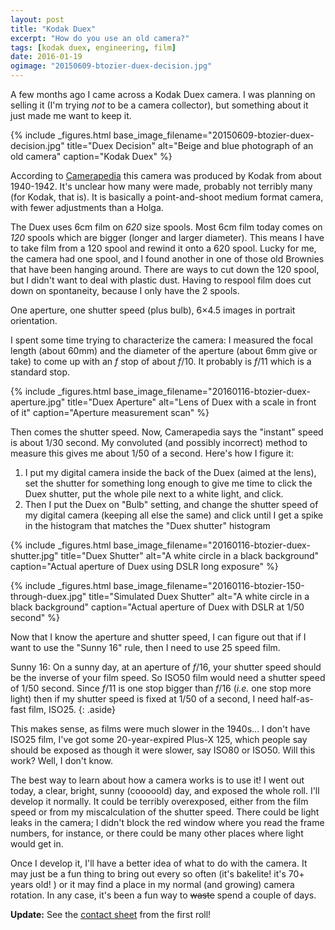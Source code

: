 ```yaml
---
layout: post
title: "Kodak Duex"
excerpt: "How do you use an old camera?"
tags: [kodak duex, engineering, film]
date: 2016-01-19
ogimage: "20150609-btozier-duex-decision.jpg"
---
```


A few months ago I came across a Kodak Duex camera. I was planning on selling it (I'm trying *not* to be a camera collector), but something about it just made me want to keep it.

{% include _figures.html
  base_image_filename="20150609-btozier-duex-decision.jpg"
  title="Duex Decision"
  alt="Beige and blue photograph of an old camera"
  caption="Kodak Duex"
%}

According to [Camerapedia](http://camerapedia.wikia.com/wiki/Kodak_Duex) this camera was produced by Kodak from about 1940-1942. It's unclear how many were made, probably not terribly many (for Kodak, that is). It is basically a point-and-shoot medium format camera, with fewer adjustments than a Holga.

The Duex uses 6cm film on *620* size spools. Most 6cm film today comes on *120* spools which are bigger (longer and larger diameter). This means I have to take film from a 120 spool and rewind it onto a 620 spool. Lucky for me, the camera had one spool, and I found another in one of those old Brownies that have been hanging around. There are ways to cut down the 120 spool, but I didn't want to deal with plastic dust. Having to respool film does cut down on spontaneity, because I only have the 2 spools.

One aperture, one shutter speed (plus bulb), 6×4.5 images in portrait orientation.

I spent some time trying to characterize the camera: I measured the focal length (about 60mm) and the diameter of the aperture (about 6mm give or take) to come up with an _f_ stop of about _f_/10. It probably is _f_/11 which is a standard stop.

{% include _figures.html
  base_image_filename="20160116-btozier-duex-aperture.jpg"
  title="Duex Aperture"
  alt="Lens of Duex with a scale in front of it"
  caption="Aperture measurement scan"
%}

Then comes the shutter speed. Now, Camerapedia says the "instant" speed is about 1/30 second. My convoluted (and possibly incorrect) method to measure this gives me about 1/50 of a second. Here's how I figure it:

1. I put my digital camera inside the back of the Duex (aimed at the lens), set the shutter for something long enough to give me time to click the Duex shutter, put the whole pile next to a white light, and click.
2. Then I put the Duex on "Bulb" setting, and change the shutter speed of my digital camera (keeping all else the same) and click until I get a spike in the histogram that matches the "Duex shutter" histogram

{% include _figures.html
  base_image_filename="20160116-btozier-duex-shutter.jpg"
  title="Duex Shutter"
  alt="A white circle in a black background"
  caption="Actual aperture of Duex using DSLR long exposure"
%}

{% include _figures.html
  base_image_filename="20160116-btozier-150-through-duex.jpg"
  title="Simulated Duex Shutter"
  alt="A white circle in a black background"
  caption="Actual aperture of Duex with DSLR at 1/50 second"
%}

Now that I know the aperture and shutter speed, I can figure out that if I want to use the "Sunny 16" rule, then I need to use 25 speed film.

Sunny 16: On a sunny day, at an aperture of _f_/16, your shutter speed should be the inverse of your film speed. So ISO50 film would need a shutter speed of 1/50 second. Since _f_/11 is one stop bigger than _f_/16 (_i.e._ one stop more light) then if my shutter speed is fixed at 1/50 of a second, I need half-as-fast film, ISO25.
{: .aside}

This makes sense, as films were much slower in the 1940s... I don't have ISO25 film, I've got some 20-year-expired Plus-X 125, which people say should be exposed as though it were slower, say ISO80 or ISO50. Will this work? Well, I don't know.

The best way to learn about how a camera works is to use it! I went out today, a clear, bright, sunny (cooooold) day, and exposed the whole roll. I'll develop it normally. It could be terribly overexposed, either from the film speed or from my miscalculation of the shutter speed. There could be light leaks in the camera; I didn't block the red window where you read the frame numbers, for instance, or there could be many other places where light would get in.

Once I develop it, I'll have a better idea of what to do with the camera. It may just be a fun thing to bring out every so often (it's bakelite! it's 70+ years old! ) or it may find a place in my normal (and growing) camera rotation. In any case, it's been a fun way to ~~waste~~ spend a couple of days.

**Update:** See the [contact sheet](/kodak-duex-redux/) from the first roll!
